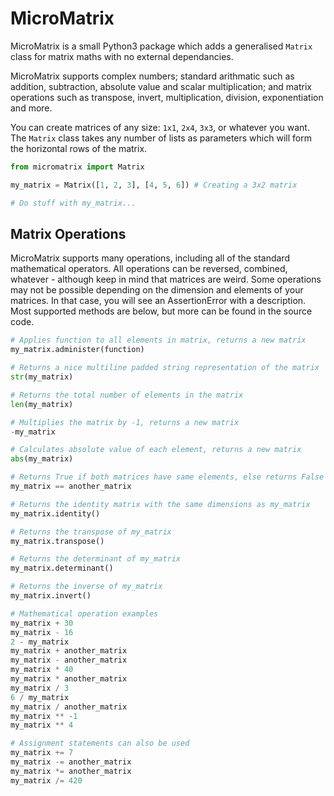 # MicroMatrix
MicroMatrix is a small Python3 package which adds a generalised `Matrix` class for matrix maths with no external dependancies.

MicroMatrix supports complex numbers; standard arithmatic such as addition, subtraction, absolute value and scalar multiplication; and matrix operations such as transpose, invert, multiplication, division, exponentiation and more.

You can create matrices of any size: `1x1`, `2x4`, `3x3`, or whatever you want.
The `Matrix` class takes any number of lists as parameters which will form the horizontal rows of the matrix.

```python
from micromatrix import Matrix

my_matrix = Matrix([1, 2, 3], [4, 5, 6]) # Creating a 3x2 matrix

# Do stuff with my_matrix...
```

## Matrix Operations
MicroMatrix supports many operations, including all of the standard mathematical operators.
All operations can be reversed, combined, whatever - although keep in mind that matrices are weird. Some operations may not be possible depending on the dimension and elements of your matrices. In that case, you will see an AssertionError with a description.
Most supported methods are below, but more can be found in the source code.

```python
# Applies function to all elements in matrix, returns a new matrix
my_matrix.administer(function)

# Returns a nice multiline padded string representation of the matrix
str(my_matrix)

# Returns the total number of elements in the matrix
len(my_matrix)

# Multiplies the matrix by -1, returns a new matrix
-my_matrix

# Calculates absolute value of each element, returns a new matrix
abs(my_matrix)

# Returns True if both matrices have same elements, else returns False
my_matrix == another_matrix

# Returns the identity matrix with the same dimensions as my_matrix
my_matrix.identity()

# Returns the transpose of my_matrix
my_matrix.transpose()

# Returns the determinant of my_matrix
my_matrix.determinant()

# Returns the inverse of my_matrix
my_matrix.invert()

# Mathematical operation examples
my_matrix + 30
my_matrix - 16
2 - my_matrix
my_matrix + another_matrix
my_matrix - another_matrix
my_matrix * 40
my_matrix * another_matrix
my_matrix / 3
6 / my_matrix
my_matrix / another_matrix
my_matrix ** -1
my_matrix ** 4

# Assignment statements can also be used
my_matrix += 7
my_matrix -= another_matrix
my_matrix *= another_matrix
my_matrix /= 420
```
